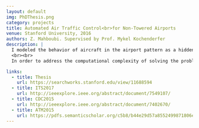 ```yaml
---
layout: default
img: PhDThesis.png
category: projects
title: Automated Air Traffic Control<br>for Non-Towered Airports
venue: Stanford University, 2016
authors: Z. Mahboubi. Supervised by Prof. Mykel Kochenderfer
description: |
  I modeled the behavior of aircraft in the airport pattern as a hidden Markov Model (HMM) whose parameters are learned from real-world radar observations. Then I determined optimal advisories to reduce the risk of collision by formulating the problem as a partially observable semi-Markov decision process (POSMDP).
  <br><br>
  In order to address the computational complexity of solving the problem, I used different approximation methods including exponential sojourn times, phase-type distributions, online algorithms, and particle filters for belief estimation.

links:
  - title: Thesis
    url: https://searchworks.stanford.edu/view/11688594
  - title: ITS2017
    url: http://ieeexplore.ieee.org/abstract/document/7549107/
  - title: CDC2015
    url: http://ieeexplore.ieee.org/abstract/document/7402670/
  - title: ATM2015
    url: https://pdfs.semanticscholar.org/c5b8/b44e29d57a8552499871806e42fe43b4e63e.pdf
---
```

